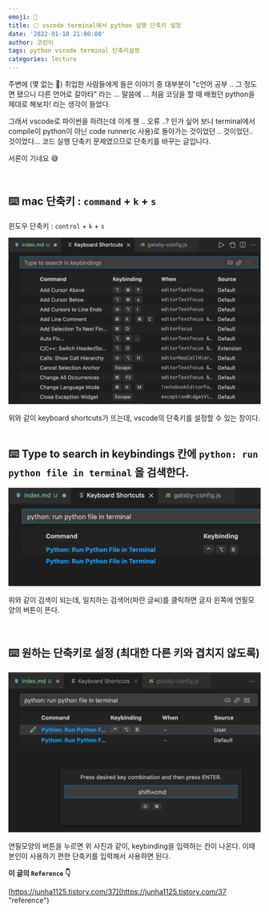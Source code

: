 ```yaml
---
emoji: 🌱
title: 🌕 vscode terminal에서 python 실행 단축키 설정
date: '2022-01-10 21:00:00'
author: 코린이
tags: python vscode terminal 단축키설정
categories: lecture
---
```



주변에 (몇 없는 🙂) 취업한 사람들에게 들은 이야기 중 대부분이 "c언어 공부 .. 그 정도면 됐으니 다른 언어로 갈아타" 라는 ... 말씀에 ... 처음 코딩을 할 때 배웠던 python을 제대로 해보자! 라는 생각이 들었다. 

그래서 vscode로 파이썬을 하려는데 이게 웬 .. 오류 ..? 인가 싶어 보니 terminal에서 compile이 python이 아닌 code runner(c 사용)로 돌아가는 것이었던 .. 것이었던.. 것이었다... 코드 실행 단축키 문제였으므로 단축키를 바꾸는 글입니다.

서론이 기네요 😅

<br/>

## ⌨️ mac 단축키 : `command` + `k` + `s` 
윈도우 단축키 : `control` + `k` + `s`

![pic1.png](pic1.png)

위와 같이 keyboard shortcuts가 뜨는데, vscode의 단축키를 설정할 수 있는 창이다.
<br/><br/>

## ⌨️ Type to search in keybindings 칸에 `python: run python file in terminal` 을 검색한다.

![pic2.png](pic2.png)

위와 같이 검색이 되는데, 일치하는 검색어(파란 글씨)를 클릭하면 글자 왼쪽에 연필모양의 버튼이 뜬다. 


<br/>


## ⌨️ 원하는 단축키로 설정 (최대한 다른 키와 겹치지 않도록)

![pic3.png](pic3.png)

연필모양의 버튼을 누르면 위 사진과 같이, keybinding을 입력하는 칸이 나온다. 이때 본인이 사용하기 편한 단축키를 입력해서 사용하면 된다. 



**이 글의 `Reference` 👇**

[https://junha1125.tistory.com/37](https://junha1125.tistory.com/37 "reference")



```toc

```